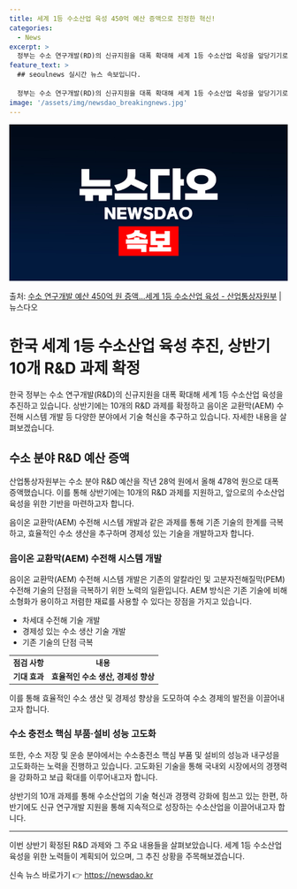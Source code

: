 ```yaml
---
title: 세계 1등 수소산업 육성 450억 예산 증액으로 진정한 혁신!
categories:
  - News
excerpt: >
  정부는 수소 연구개발(RD)의 신규지원을 대폭 확대해 세계 1등 수소산업 육성을 앞당기기로 했다. 산업통상자…
feature_text: >
  ## seoulnews 실시간 뉴스 속보입니다.

  정부는 수소 연구개발(RD)의 신규지원을 대폭 확대해 세계 1등 수소산업 육성을 앞당기기로 했다. 산업통상자…
image: '/assets/img/newsdao_breakingnews.jpg'
---
```


![뉴스다오 속보](/assets/img/newsdao_breakingnews.jpg)

<p>출처: <a href="https://newsdao.kr/3820" rel="dofollow">수소 연구개발 예산 450억 원 증액…세계 1등 수소산업 육성 - 산업통상자원부</a> | 뉴스다오</p>

<h1 data-ke-size="size32">한국 세계 1등 수소산업 육성 추진, 상반기 10개 R&D 과제 확정</h1>

<p data-ke-size="size16">한국 정부는 수소 연구개발(R&D)의 신규지원을 대폭 확대해 세계 1등 수소산업 육성을 추진하고 있습니다. 상반기에는 10개의 R&D 과제를 확정하고 음이온 교환막(AEM) 수전해 시스템 개발 등 다양한 분야에서 기술 혁신을 추구하고 있습니다. 자세한 내용을 살펴보겠습니다.</p>

<h2 data-ke-size="size26">수소 분야 R&D 예산 증액</h2>

<p data-ke-size="size16">산업통상자원부는 수소 분야 R&D 예산을 작년 28억 원에서 올해 478억 원으로 대폭 증액했습니다. 이를 통해 상반기에는 10개의 R&D 과제를 지원하고, 앞으로의 수소산업 육성을 위한 기반을 마련하고자 합니다.</p>

<p data-ke-size="size16">음이온 교환막(AEM) 수전해 시스템 개발과 같은 과제를 통해 기존 기술의 한계를 극복하고, 효율적인 수소 생산을 추구하며 경제성 있는 기술을 개발하고자 합니다.</p>

<h3 data-ke-size="size24">음이온 교환막(AEM) 수전해 시스템 개발</h3>

<p data-ke-size="size16">음이온 교환막(AEM) 수전해 시스템 개발은 기존의 알칼라인 및 고분자전해질막(PEM) 수전해 기술의 단점을 극복하기 위한 노력의 일환입니다. AEM 방식은 기존 기술에 비해 소형화가 용이하고 저렴한 재료를 사용할 수 있다는 장점을 가지고 있습니다.</p>

<ul data-ke-size="size16">
  <li>차세대 수전해 기술 개발</li>
  <li>경제성 있는 수소 생산 기술 개발</li>
  <li>기존 기술의 단점 극복</li>
</ul>

<table style="width: 100%;">
  <tr>
    <td style="text-align: center; height: 17px;"><b>점검 사항</b></td>
    <td style="text-align: center; height: 17px;"><b>내용</b></td>
  </tr>
  <tr>
    <td style="text-align: center; height: 17px;"><b>기대 효과</b></td>
    <td style="text-align: center; height: 17px;"><b>효율적인 수소 생산, 경제성 향상</b></td>
  </tr>
</table>

<p data-ke-size="size16">이를 통해 효율적인 수소 생산 및 경제성 향상을 도모하여 수소 경제의 발전을 이끌어내고자 합니다.</p>

<h3 data-ke-size="size24">수소 충전소 핵심 부품·설비 성능 고도화</h3>

<p data-ke-size="size16">또한, 수소 저장 및 운송 분야에서는 수소충전소 핵심 부품 및 설비의 성능과 내구성을 고도화하는 노력을 진행하고 있습니다. 고도화된 기술을 통해 국내외 시장에서의 경쟁력을 강화하고 보급 확대를 이루어내고자 합니다.</p>

<p data-ke-size="size16">상반기의 10개 과제를 통해 수소산업의 기술 혁신과 경쟁력 강화에 힘쓰고 있는 한편, 하반기에도 신규 연구개발 지원을 통해 지속적으로 성장하는 수소산업을 이끌어내고자 합니다.</p>

<hr data-ke-size="size16">

<p data-ke-size="size16">이번 상반기 확정된 R&D 과제와 그 주요 내용들을 살펴보았습니다. 세계 1등 수소산업 육성을 위한 노력들이 계획되어 있으며, 그 추진 상황을 주목해보겠습니다.</p> 

신속 뉴스 바로가기 👉 <a href="https://newsdao.kr" rel="dofollow">https://newsdao.kr</a>


